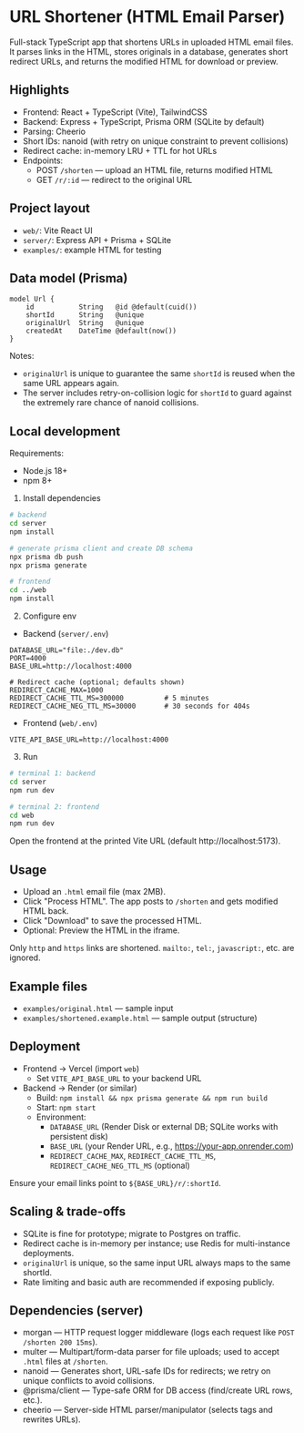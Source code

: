 # URL Shortener (HTML Email Parser)

Full-stack TypeScript app that shortens URLs in uploaded HTML email files. It parses links in the HTML, stores originals in a database, generates short redirect URLs, and returns the modified HTML for download or preview.

## Highlights
- Frontend: React + TypeScript (Vite), TailwindCSS
- Backend: Express + TypeScript, Prisma ORM (SQLite by default)
- Parsing: Cheerio
- Short IDs: nanoid (with retry on unique constraint to prevent collisions)
- Redirect cache: in-memory LRU + TTL for hot URLs
- Endpoints:
	- POST `/shorten` — upload an HTML file, returns modified HTML
	- GET `/r/:id` — redirect to the original URL

## Project layout
- `web/`: Vite React UI
- `server/`: Express API + Prisma + SQLite
- `examples/`: example HTML for testing

## Data model (Prisma)

```
model Url {
	id           String   @id @default(cuid())
	shortId      String   @unique
	originalUrl  String   @unique
	createdAt    DateTime @default(now())
}
```

Notes:
- `originalUrl` is unique to guarantee the same `shortId` is reused when the same URL appears again.
- The server includes retry-on-collision logic for `shortId` to guard against the extremely rare chance of nanoid collisions.

## Local development

Requirements:
- Node.js 18+
- npm 8+

1) Install dependencies

```bash
# backend
cd server
npm install

# generate prisma client and create DB schema
npx prisma db push
npx prisma generate

# frontend
cd ../web
npm install
```

2) Configure env

- Backend (`server/.env`)
```
DATABASE_URL="file:./dev.db"
PORT=4000
BASE_URL=http://localhost:4000

# Redirect cache (optional; defaults shown)
REDIRECT_CACHE_MAX=1000
REDIRECT_CACHE_TTL_MS=300000          # 5 minutes
REDIRECT_CACHE_NEG_TTL_MS=30000       # 30 seconds for 404s
```

- Frontend (`web/.env`)
```
VITE_API_BASE_URL=http://localhost:4000
```

3) Run

```bash
# terminal 1: backend
cd server
npm run dev

# terminal 2: frontend
cd web
npm run dev
```

Open the frontend at the printed Vite URL (default http://localhost:5173).

## Usage
- Upload an `.html` email file (max 2MB).
- Click "Process HTML". The app posts to `/shorten` and gets modified HTML back.
- Click "Download" to save the processed HTML.
- Optional: Preview the HTML in the iframe.

Only `http` and `https` links are shortened. `mailto:`, `tel:`, `javascript:`, etc. are ignored.

## Example files
- `examples/original.html` — sample input
- `examples/shortened.example.html` — sample output (structure)

## Deployment
- Frontend → Vercel (import `web`)
	- Set `VITE_API_BASE_URL` to your backend URL
- Backend → Render (or similar)
	- Build: `npm install && npx prisma generate && npm run build`
	- Start: `npm start`
	- Environment:
		- `DATABASE_URL` (Render Disk or external DB; SQLite works with persistent disk)
		- `BASE_URL` (your Render URL, e.g., https://your-app.onrender.com)
		- `REDIRECT_CACHE_MAX`, `REDIRECT_CACHE_TTL_MS`, `REDIRECT_CACHE_NEG_TTL_MS` (optional)

Ensure your email links point to `${BASE_URL}/r/:shortId`.

## Scaling & trade-offs
- SQLite is fine for prototype; migrate to Postgres on traffic.
- Redirect cache is in-memory per instance; use Redis for multi-instance deployments.
- `originalUrl` is unique, so the same input URL always maps to the same shortId.
- Rate limiting and basic auth are recommended if exposing publicly.

## Dependencies (server)
- morgan — HTTP request logger middleware (logs each request like `POST /shorten 200 15ms`).
- multer — Multipart/form-data parser for file uploads; used to accept `.html` files at `/shorten`.
- nanoid — Generates short, URL-safe IDs for redirects; we retry on unique conflicts to avoid collisions.
- @prisma/client — Type-safe ORM for DB access (find/create URL rows, etc.).
- cheerio — Server-side HTML parser/manipulator (selects tags and rewrites URLs).